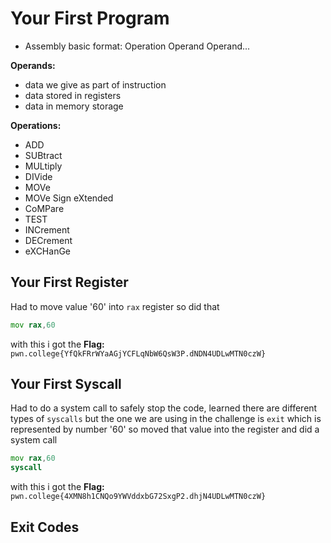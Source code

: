 # Your First Program

- Assembly basic format: Operation Operand Operand...

**Operands:**
- data we give as part of instruction
- data stored in registers
- data in memory storage

**Operations:**
- ADD
- SUBtract
- MULtiply
- DIVide
- MOVe
- MOVe Sign eXtended
- CoMPare
- TEST
- INCrement
- DECrement
- eXCHanGe

## Your First Register

Had to move value '60' into `rax` register so did that

```asm
mov rax,60
```

with this i got the **Flag:** `pwn.college{YfQkFRrWYaAGjYCFLqNbW6QsW3P.dNDN4UDLwMTN0czW}`

## Your First Syscall

Had to do a system call to safely stop the code, learned there are different types of `syscalls` but the one we are using in the challenge is `exit` which is represented by number '60' so moved that value into the register and did a system call

```asm
mov rax,60
syscall
```

with this i got the **Flag:** `pwn.college{4XMN8h1CNQo9YWVddxbG72SxgP2.dhjN4UDLwMTN0czW}`

## Exit Codes

